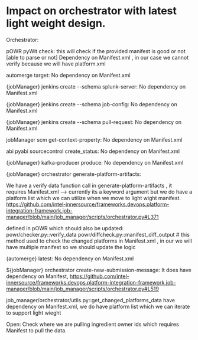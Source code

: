 # Impact on orchestrator with latest light weight design.

Orchestrator:


pOWR pyWit check:
this will check if the provided manifest is good or not [able to parse or not]
Dependency on Manifest.xml , in our case we cannot verify because we will have platform.xml


automerge target:
No dependency on Manifest.xml 


{jobManager} jenkins create --schema splunk-server:
No dependency on Manifest.xml 

{jobManager} jenkins create --schema job-config:
No dependency on Manifest.xml 


{jobManager} jenkins create --schema pull-request:
No dependency on Manifest.xml 

jobManager scm get-context-property:
No dependency on Manifest.xml 

abi pyabi sourcecontrol create_status:
No dependency on Manifest.xml 

{jobManager} kafka-producer produce:
No dependency on Manifest.xml 

{jobManager} orchestrator generate-platform-artifacts:

We have a verify data function call in generate-platform-artifacts , it requires Manifest.xml --> currently its a keyword argument but we do have a platform list which we can utilize when we move to light wight manifest.
https://github.com/intel-innersource/frameworks.devops.platform-integration-framework.job-manager/blob/main/job_manager/scripts/orchestrator.py#L371

defined in pOWR which should also be updated:
powr/checker.py::verify_data
powr/diffcheck.py::manifest_diff_output # this method used to check the changed platforms in Manifest.xml , in our we will have multiple manifest so we should update the logic


{automerge} latest:
No dependency on Manifest.xml 

${jobManager} orchestrator create-new-submission-message:
It does have dependency on Manifest,
https://github.com/intel-innersource/frameworks.devops.platform-integration-framework.job-manager/blob/main/job_manager/scripts/orchestrator.py#L519

job_manager/orchestrator/utils.py::get_changed_platforms_data have dependency on Manifest.xml, we do have platform list which we can iterate to support light wieght


Open:
Check where we are pulling ingredient owner ids which requires Manifest to pull the data.



